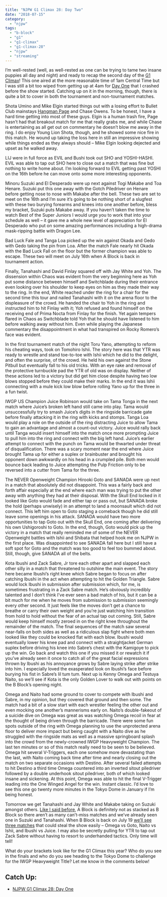 ```yaml
---
title: "NJPW G1 Climax 28: Day Two"
date: "2018-07-15"
category: 
  - "njpw"
tags: 
  - "b-block"
  - "g1"
  - "g1-climax"
  - "g1-climax-28"
  - "njpw"
  - "streaming"
---
```


I’m well-rested (well, as well-rested as one can be trying to tame two insane puppies all day and night) and ready to recap the second day of the [G1 Climax](https://njpwworld.com/)! This one aired at the more reasonable time of 1am Central Time but I was still a bit too wiped from getting up at 4am for [Day One](/posts/2018-07-14-njpw-g1-climax-28-day-one) that I crashed before the show started. Catching up on it in the morning, though, there is quite a bit to cover in both the tournament and non-tournament matches.

Shota Umino and Mike Elgin started things out with a losing effort to Bullet Club mainstays [Hangman Page](/posts/2025-01-18-write-forever-aew-collision) and Chase Owens. To be honest, I have a hard time getting into most of these guys. Elgin is a human trash fire, Page hasn’t had that breakout match for me that really grabs me, and while Chase is entertaining as all get out on commentary he doesn’t blow me away in the ring. I do enjoy Young Lion Shota, though, and he showed some nice fire in this match. He wound up taking the loss here in still an impressive showing while things ended as they always should – Mike Elgin looking dejected and upset as he walked away.

LIJ were in full force as EVIL and Bushi took out SHO and YOSHI-HASHI. EVIL was able to tap out SHO here to close out a match that was fine but nothing to write home about. I’m looking forward to EVIL getting past YOSHI on the 16th before he can move onto some more interesting opponents.

Minoru Suzuki and El Desperado were up next against Togi Makabe and Toa Henare. Suzuki put this one away with the Gotch Piledriver on Henare before getting nose to nose with Makabe after the bell. These two are set to meet on the 16th and I’m sure it’s going to be nothing short of a slugfest with these two burying forearms and knees into one another before, bless my bracket, Suzuki puts Makabe away. If you haven’t taken the time to watch Best of the Super Juniors I would urge you to work that into your schedule as well – it gave me a whole new level of appreciation for El Desperado who put on some amazing performances including a high-drama mask-ripping battle with Dragon Lee.

Bad Luck Fale and Tanga Loa picked up the win against Okada and Gedo with Gedo taking the pin from Loa. After the match Fale nearly hit Okada with the Bad Luck Fall on the floor but the former champion was able to escape. These two will meet on July 16th when A Block is back in tournament action.

Finally, Tanahashi and David Finlay squared off with Jay White and Yoh. The dissension within Chaos was evident from the very beginning here as Yoh put some distance between himself and Switchblade during their entrance even looking over his shoulder to keep eyes on him as they made their way to the ring. In the end, White reached under the ring for a chair for the second time this tour and nailed Tanahashi with it on the arena floor to the displeasure of the crowd. He handed the chair to Yoh in the ring and instructed him to hit Finlay with it; Yoh refused and found himself on the receiving end of Prima Nocta from Finlay for the finish. Yet again tempers flared in Chaos as Switchblade told Yoh that he should have listened to him before walking away without him. Even while playing the Japanese commentary the disappointment in what had transpired on Rocky Romero’s face was evident.

In the first tournament match of the night Toru Yano, attempting to reform his cheating ways, took on Tomohiro Ishii. The story here was that YTR was ready to wrestle and stand toe-to-toe with Ishii which he did to the delight, and often the surprise, of the crowd. He held his own against the Stone Pitbull but eventually fall to his old tricks. With an eye rake and removal of the protective turnbuckle pad the YTR of old was on display. Neither of these actions led to a victory but did get him close despite having two low blows stopped before they could make their marks. In the end it was Ishii connecting with a mule kick low blow before rolling Yano up for the three in a fun twist.

IWGP US Champion Juice Robinson would take on Tama Tonga in the next match where Juice’s broken left hand still came into play. Tama would unsuccessfully try to smash Juice’s digits in the ringside barricade gate before finally attacking it in the ring with kicks and stomps. Tanga Loa would play a role on the outside of the ring distracting Juice to allow Tama to gain an advantage and almost a count-out victory. Juice would rally back until Tanga would insert himself into the match once more prompting Juice to pull him into the ring and connect with the big left hand. Juice’s earlier attempt to connect with the punch on Tama would be thwarted under threat of disqualification. There was a scary moment near the end where Juice brought Tama up for either a suplex or brainbuster and brought his opponent down awkwardly on his head in a crumpled pile. Both men would bounce back leading to Juice attempting the Pulp Friction only to be reversed into a cutter from Tama for the three.

The NEVER Openweight Champion Hirooki Goto and SANADA were up next in a match that absolutely did not disappoint. This was a fairly back and forth affair especially at the end where each man was trying to put the other away with anything they had at their disposal. With the Skull End locked in it looked like Goto would fade and either tap or pass out, but SANADA broke the hold (perhaps unwisely) in an attempt to land a moonsault which did not connect. This left him open to Goto staging a comeback though he did still leave some openings in his attack. SANADA would have two more opportunities to tap Goto out with the Skull End, one coming after delivering his own Ushigoroshi to Goto. In the end, though, Goto would pick up the victory in a match that really reminded me of some of the NEVER Openweight battles with Ishii and Shibata that helped hook me on NJPW in the first place. Was disappointed to see SANADA fall here but I still have a soft spot for Goto and the match was too good to feel too bummed about. Still, though, give SANADA all of the belts.

Kota Ibushi and Zack Sabre, Jr tore each other apart and slapped each other silly in a match that threatened to outshine the main event. The story here became Ibushi’s right knee which Sabre began to focus on after catching Ibushi in the act when attempting to hit the Golden Triangle. Sabre would lock Ibushi in submission after submission which, for me, is sometimes frustrating in a Zack Sabre match. He’s obviously incredibly talented and I don’t think I’ve ever seen a bad match of his, but it can be a bit much for me when he moves from submission to submission seemingly every other second. It just feels like the moves don’t get a chance to breathe or carry their own weight and you’re just watching him transition from hold to hold without the fear of an actual tap out coming. Still, Sabre would keep himself mostly zeroed in on the right knee throughout the remainder of the match. The final sequences of the match saw several near-falls on both sides as well as a ridiculous slap fight where both men looked like they could be knocked flat with each blow. Ibushi would eventually lower his knee pad and connect with a straightjacket German suplex before driving his knee into Sabre’s chest with the Kamigoye to pick up the win. Go back and watch this one if you missed it or rewatch it if you’ve already seen it once to catch all of the great facial expressions thrown by Ibushi as his annoyance grows by Sabre laying strike after strike into him. I especially loved the exasperated look on Ibushi’s face before burying his fist in Sabre’s lil tum tum. Next up is Kenny Omega and Testuya Naito, so we’ll see if Kota is the only Golden Lover to walk out with points on the B Block’s opening night.

Omega and Naito had some ground to cover to compete with Ibushi and Sabre, in my opinion, but they covered that ground and then some. The match had a bit of a slow start with each wrestler feeling the other out and even mocking one another’s mannerisms early on. Naito’s double-fakeout of a suicide dive on Omega was great as was watching Omega recoil in fear at the thought of being driven through the barricade. There were some fun spots outside of the ring with Omega planning to use the unprotected arena floor to deliver more impact but being caught with a Naito dive as he struggled with the ringside mats as well as a massive springboard splash into the crowd from the newly-crowned IWGP Heavyweight Champion. The last ten minutes or so of this match really need to be seen to be believed. Omega hit several V-Triggers, each one somehow more devastating than the last, with Naito coming back time after time and nearly closing out the match on two separate occasions with Destino. After several failed attempts to hit Destino a third time Omega countered into an inverted sitout piledriver followed by a double underhook sitout piledriver, both of which looked insane and sickening. At this point, Omega was able to hit the final V-Trigger leading into the One Winged Angel for the win. Instant classic. I’d love to see this one go twenty more minutes in the Tokyo Dome in January if I’m being honest.

Tomorrow we get Tanahashi and Jay White and Makabe taking on Suzuki amongst others. [Like I said before](/posts/2018-07-14-njpw-g1-climax-28-day-one), A Block is definitely not as stacked as B Block so there aren’t as many can’t-miss matches and we’ve already seen one in Suzuki and Tanahashi. When B Block is back on July 19 [we’ll see three matches](https://www.f4wonline.com/japan/njpw-reveals-non-tournament-schedule-2018-g1-climax-261626) that could steal the show easily – Omega vs Goto, Naito vs Ishii, and Ibushi vs Juice. I may also be secretly pulling for YTR to tap out Zack Sabre without having to resort to underhanded tactics. Only time will tell!

What do your brackets look like for the G1 Climax this year? Who do you see in the finals and who do you see heading to the Tokyo Dome to challenge for the IWGP Heavyweight Title? Let me know in the comments below!

## Catch Up:

- [NJPW G1 Climax 28: Day One](/posts/2018-07-14-njpw-g1-climax-28-day-one/)
